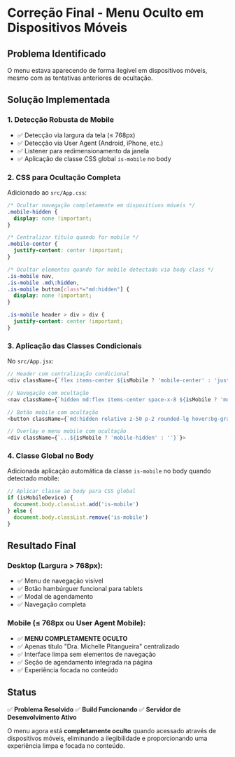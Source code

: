 # Correção Final - Menu Oculto em Dispositivos Móveis

## Problema Identificado
O menu estava aparecendo de forma ilegível em dispositivos móveis, mesmo com as tentativas anteriores de ocultação.

## Solução Implementada

### 1. Detecção Robusta de Mobile
- ✅ Detecção via largura da tela (≤ 768px)
- ✅ Detecção via User Agent (Android, iPhone, etc.)
- ✅ Listener para redimensionamento da janela
- ✅ Aplicação de classe CSS global `is-mobile` no body

### 2. CSS para Ocultação Completa
Adicionado ao `src/App.css`:

```css
/* Ocultar navegação completamente em dispositivos móveis */
.mobile-hidden {
  display: none !important;
}

/* Centralizar título quando for mobile */
.mobile-center {
  justify-content: center !important;
}

/* Ocultar elementos quando for mobile detectado via body class */
.is-mobile nav,
.is-mobile .md\:hidden,
.is-mobile button[class*="md:hidden"] {
  display: none !important;
}

.is-mobile header > div > div {
  justify-content: center !important;
}
```

### 3. Aplicação das Classes Condicionais
No `src/App.jsx`:

```javascript
// Header com centralização condicional
<div className={`flex items-center ${isMobile ? 'mobile-center' : 'justify-between'}`}>

// Navegação com ocultação
<nav className={`hidden md:flex items-center space-x-8 ${isMobile ? 'mobile-hidden' : ''}`}>

// Botão mobile com ocultação
<button className={`md:hidden relative z-50 p-2 rounded-lg hover:bg-gray-100 transition-colors ${isMobile ? 'mobile-hidden' : ''}`}>

// Overlay e menu mobile com ocultação
<div className={`...${isMobile ? 'mobile-hidden' : ''}`}>
```

### 4. Classe Global no Body
Adicionada aplicação automática da classe `is-mobile` no body quando detectado mobile:

```javascript
// Aplicar classe ao body para CSS global
if (isMobileDevice) {
  document.body.classList.add('is-mobile')
} else {
  document.body.classList.remove('is-mobile')
}
```

## Resultado Final

### Desktop (Largura > 768px):
- ✅ Menu de navegação visível
- ✅ Botão hambúrguer funcional para tablets
- ✅ Modal de agendamento
- ✅ Navegação completa

### Mobile (≤ 768px ou User Agent Mobile):
- ✅ **MENU COMPLETAMENTE OCULTO**
- ✅ Apenas título "Dra. Michelle Pitangueira" centralizado
- ✅ Interface limpa sem elementos de navegação
- ✅ Seção de agendamento integrada na página
- ✅ Experiência focada no conteúdo

## Status
✅ **Problema Resolvido**
✅ **Build Funcionando**
✅ **Servidor de Desenvolvimento Ativo**

O menu agora está **completamente oculto** quando acessado através de dispositivos móveis, eliminando a ilegibilidade e proporcionando uma experiência limpa e focada no conteúdo.